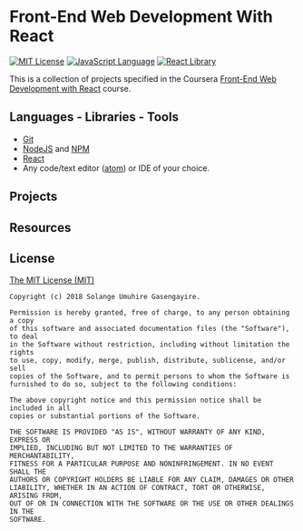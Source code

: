 # Front-End Web Development With React

[![MIT License](https://img.shields.io/badge/license-MIT%20License-green.svg)][1]
[![JavaScript Language](https://img.shields.io/badge/language-JavaScript-F4D03F.svg)][2]
[![React Library](https://img.shields.io/badge/library-react-05A5D1.svg)][3]

This is a collection of projects specified in the Coursera [Front-End Web Development with React][4] course.

## Languages - Libraries - Tools

- [Git][5]
- [NodeJS][6] and [NPM][6]
- [React][3]
- Any code/text editor ([atom][7]) or IDE of your choice.

## Projects



## Resources



## License

[The MIT License (MIT)][8]

````
Copyright (c) 2018 Solange Umuhire Gasengayire.

Permission is hereby granted, free of charge, to any person obtaining a copy
of this software and associated documentation files (the "Software"), to deal
in the Software without restriction, including without limitation the rights
to use, copy, modify, merge, publish, distribute, sublicense, and/or sell
copies of the Software, and to permit persons to whom the Software is
furnished to do so, subject to the following conditions:

The above copyright notice and this permission notice shall be included in all
copies or substantial portions of the Software.

THE SOFTWARE IS PROVIDED "AS IS", WITHOUT WARRANTY OF ANY KIND, EXPRESS OR
IMPLIED, INCLUDING BUT NOT LIMITED TO THE WARRANTIES OF MERCHANTABILITY,
FITNESS FOR A PARTICULAR PURPOSE AND NONINFRINGEMENT. IN NO EVENT SHALL THE
AUTHORS OR COPYRIGHT HOLDERS BE LIABLE FOR ANY CLAIM, DAMAGES OR OTHER
LIABILITY, WHETHER IN AN ACTION OF CONTRACT, TORT OR OTHERWISE, ARISING FROM,
OUT OF OR IN CONNECTION WITH THE SOFTWARE OR THE USE OR OTHER DEALINGS IN THE
SOFTWARE.

````


[1]: https://github.com/SolangeUG/front-end-web-development-with-react/blob/master/LICENSE
[2]: https://www.javascript.com/
[3]: https://reactjs.org/
[4]: https://www.coursera.org/learn/front-end-react
[5]: https://git-scm.com/downloads
[6]: https://nodejs.org/en/
[7]: https://atom.io/
[8]: https://opensource.org/licenses/MIT
